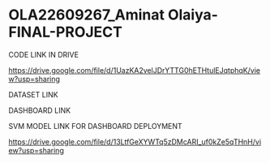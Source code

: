 # OLA22609267_Aminat Olaiya-FINAL-PROJECT

CODE LINK IN DRIVE

https://drive.google.com/file/d/1UazKA2velJDrYTTG0hETHtulEJqtphqK/view?usp=sharing


DATASET LINK

DASHBOARD LINK

SVM MODEL LINK FOR DASHBOARD DEPLOYMENT

https://drive.google.com/file/d/13LtfGeXYWTq5zDMcARI_uf0kZe5qTHnH/view?usp=sharing
